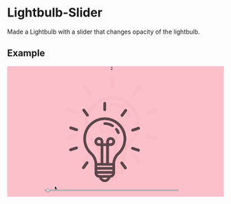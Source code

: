 # Lightbulb-Slider

Made a Lightbulb with a slider that changes opacity of the lightbulb.

## Example

![Alt Text](https://github.com/jlarsen9/profile-cards/blob/master/Lightbulb%20Slider%20demo%20Final.gif)

<!-- CHECKLIST:

1. Build slider X
2. Get a lightbulb picture X
3. Make lightbulb brighter, change its opacity!! could make it fancy/glow as well (https://www.w3schools.com/css/css_image_transparency.asp) with js 
4. Attach that brightness to the slider (onEventListener!!, look at MDN for tips, javascript, also in https://www.w3schools.com/howto/howto_js_rangeslider.asp)
-oninput
https://www.impressivewebs.com/onchange-vs-oninput-for-range-sliders/
X
5. CSS/style it to make it look nice!!! 
    a. use gradient feature to change color background to hombre!! -->

